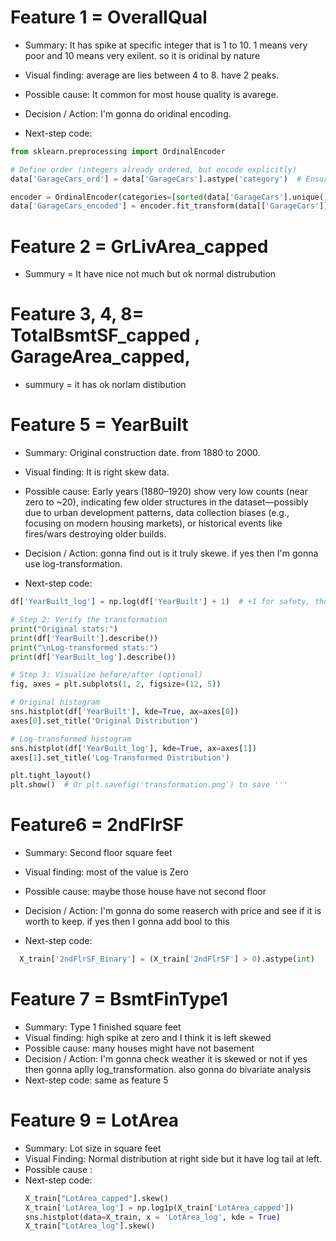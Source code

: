 # Feature 1 = OverallQual
- Summary: It has spike at specific integer that is 1 to 10. 1 means very poor and 10 means very exilent. so it is oridinal by nature
- Visual finding: average are lies between 4 to 8. have 2 peaks.
- Possible cause: It common for most house quality is avarege.
- Decision / Action: I'm gonna do oridinal encoding.

- Next-step code: 

```python 
from sklearn.preprocessing import OrdinalEncoder

# Define order (integers already ordered, but encode explicitly)
data['GarageCars_ord'] = data['GarageCars'].astype('category')  # Ensures order

encoder = OrdinalEncoder(categories=[sorted(data['GarageCars'].unique())])  # Enforce order
data['GarageCars_encoded'] = encoder.fit_transform(data[['GarageCars']])
```

# Feature 2 = GrLivArea_capped
- Summury = It have nice not much but ok normal distrubution

# Feature 3, 4, 8= TotalBsmtSF_capped , GarageArea_capped, 
- summury = it has ok norlam distibution

# Feature 5 = YearBuilt 
- Summary: Original construction date. from 1880 to 2000.
- Visual finding: It is right skew data.
- Possible cause: Early years (1880–1920) show very low counts (near zero to ~20), indicating few older structures in the dataset—possibly due to urban development patterns, data collection biases (e.g., focusing on modern housing markets), or historical events like fires/wars destroying older builds.
- Decision / Action: gonna find out is it truly skewe. if yes then I'm gonna use log-transformation. 

- Next-step code:
```python 
df['YearBuilt_log'] = np.log(df['YearBuilt'] + 1)  # +1 for safety, though not needed

# Step 2: Verify the transformation
print("Original stats:")
print(df['YearBuilt'].describe())
print("\nLog-transformed stats:")
print(df['YearBuilt_log'].describe())

# Step 3: Visualize before/after (optional)
fig, axes = plt.subplots(1, 2, figsize=(12, 5))

# Original histogram
sns.histplot(df['YearBuilt'], kde=True, ax=axes[0])
axes[0].set_title('Original Distribution')

# Log-transformed histogram
sns.histplot(df['YearBuilt_log'], kde=True, ax=axes[1])
axes[1].set_title('Log-Transformed Distribution')

plt.tight_layout()
plt.show()  # Or plt.savefig('transformation.png') to save '''
```



# Feature6 = 2ndFlrSF
- Summary: Second floor square feet
- Visual finding: most of the value is Zero
- Possible cause: maybe those house have not second floor
- Decision / Action: I'm gonna do some reaserch with price and see if it is worth to keep. if yes then I gonna add bool to this 
  
- Next-step code: 
```python
  X_train['2ndFlrSF_Binary'] = (X_train['2ndFlrSF'] > 0).astype(int)
  ```

# Feature 7 = BsmtFinType1
- Summary: Type 1 finished square feet
- Visual finding: high spike at zero and I think it is left skewed
- Possible cause: many houses might have not basement
- Decision / Action: I'm gonna check weather it is skewed or not if yes then gonna aplly log_transformation. also gonna do bivariate analysis
- Next-step code: same as feature 5

# Feature 9 = LotArea
- Summary: Lot size in square feet
- Visual Finding: Normal distribution at right side but it have log tail at left.
- Possible cause : 
- Next-step code:
  ```Python
  X_train["LotArea_capped"].skew()
  X_train['LotArea_log'] = np.log1p(X_train['LotArea_capped'])
  sns.histplot(data=X_train, x = 'LotArea_log', kde = True)
  X_train["LotArea_log"].skew()